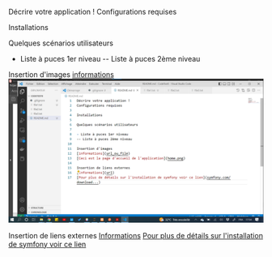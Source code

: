 Décrire votre application !
Configurations requises

Installations

Quelques scénarios utilisateurs

- Liste à puces 1er niveau
  -- Liste à puces 2ème niveau

Insertion d'images
[informations](url_ou_file)
![Ceci est la page d'accueil de l'application](home.png)

Insertion de liens externes
[Informations](url)
[Pour plus de détails sur l'installation de symfony voir ce lien](symfony.com/download...)

